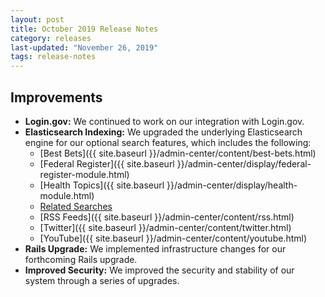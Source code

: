 ```yaml
---
layout: post
title: October 2019 Release Notes
category: releases
last-updated: "November 26, 2019"
tags: release-notes
---
```


## Improvements

* **Login.gov:** We continued to work on our integration with Login.gov.
* **Elasticsearch Indexing:** We upgraded the underlying Elasticsearch engine for our optional search features, which includes the following:
  * [Best Bets]({{ site.baseurl }}/admin-center/content/best-bets.html)
  * [Federal Register]({{ site.baseurl }}/admin-center/display/federal-register-module.html)
  * [Health Topics]({{ site.baseurl }}/admin-center/display/health-module.html)
  * [Related Searches]()
  * [RSS Feeds]({{ site.baseurl }}/admin-center/content/rss.html)
  * [Twitter]({{ site.baseurl }}/admin-center/content/twitter.html)
  * [YouTube]({{ site.baseurl }}/admin-center/content/youtube.html)
* **Rails Upgrade:** We implemented infrastructure changes for our forthcoming Rails upgrade.
* **Improved Security:** We improved the security and stability of our system through a series of upgrades.
